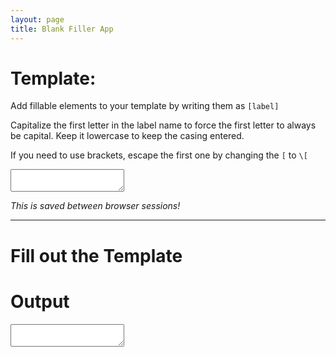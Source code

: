```yaml
---
layout: page
title: Blank Filler App
---
```


<head>
    <link rel="preload" href="/ts_out/blankfiller.js" as="script" />
    <script type="text/javascript" src="/ts_out/blankfiller.js"></script>
    <link rel="stylesheet" href="/css/blankfiller.css">
</head>


# Template:

Add fillable elements to your template by writing them as `[label]`

Capitalize the first letter in the label name to force the first letter to always be capital. Keep it lowercase to keep the casing entered.

If you need to use brackets, escape the first one by changing the `[` to `\[`

<textarea title="Template" class="template" id="templateText" ></textarea>

_This is saved between browser sessions!_

---

# Fill out the Template

<div id = "fillArea"></div>

<p></p>

# Output

<textarea title="Output" class="template" id="outputText" ></textarea>
